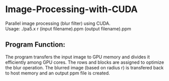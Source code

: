 # Image-Processing-with-CUDA
Parallel image processing (blur filter) using CUDA.  
Usage: ./pa5.x r (input filename).ppm (output filename).ppm

## Program Function:
The program transfers the input image to GPU memory and divides it efficiently among GPU cores. The rows and blocks are assigned to optimize the blur operation. The blurred image (based on radius r) is transfered back to host memory and an output ppm file is created.
